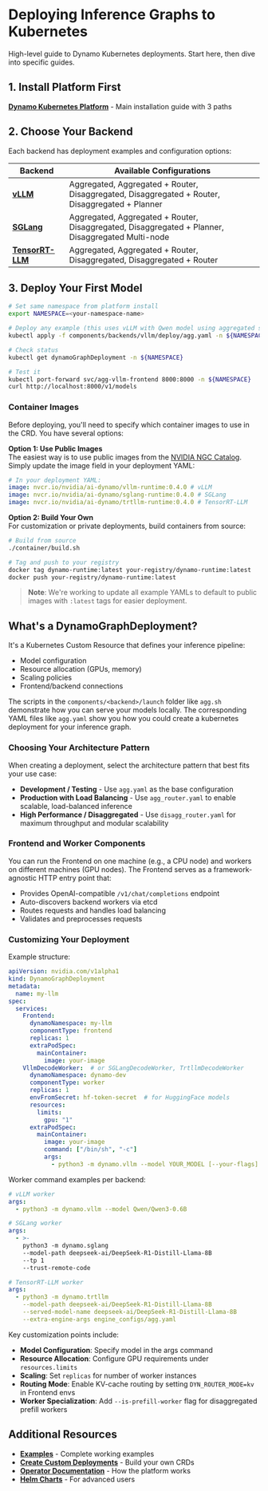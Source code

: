 <!--
SPDX-FileCopyrightText: Copyright (c) 2025 NVIDIA CORPORATION & AFFILIATES. All rights reserved.
SPDX-License-Identifier: Apache-2.0

Licensed under the Apache License, Version 2.0 (the "License");
you may not use this file except in compliance with the License.
You may obtain a copy of the License at

http://www.apache.org/licenses/LICENSE-2.0

Unless required by applicable law or agreed to in writing, software
distributed under the License is distributed on an "AS IS" BASIS,
WITHOUT WARRANTIES OR CONDITIONS OF ANY KIND, either express or implied.
See the License for the specific language governing permissions and
limitations under the License.
-->

# Deploying Inference Graphs to Kubernetes

High-level guide to Dynamo Kubernetes deployments. Start here, then dive into specific guides.

## 1. Install Platform First
**[Dynamo Kubernetes Platform](dynamo_cloud.md)** - Main installation guide with 3 paths

## 2. Choose Your Backend

Each backend has deployment examples and configuration options:

| Backend | Available Configurations |
|---------|--------------------------|
| **[vLLM](../../../components/backends/vllm/deploy/README.md)** | Aggregated, Aggregated + Router, Disaggregated, Disaggregated + Router, Disaggregated + Planner |
| **[SGLang](../../../components/backends/sglang/deploy/README.md)** | Aggregated, Aggregated + Router, Disaggregated, Disaggregated + Planner, Disaggregated Multi-node |
| **[TensorRT-LLM](../../../components/backends/trtllm/deploy/README.md)** | Aggregated, Aggregated + Router, Disaggregated, Disaggregated + Router |

## 3. Deploy Your First Model

```bash
# Set same namespace from platform install
export NAMESPACE=<your-namespace-name>

# Deploy any example (this uses vLLM with Qwen model using aggregated serving)
kubectl apply -f components/backends/vllm/deploy/agg.yaml -n ${NAMESPACE}

# Check status
kubectl get dynamoGraphDeployment -n ${NAMESPACE}

# Test it
kubectl port-forward svc/agg-vllm-frontend 8000:8000 -n ${NAMESPACE}
curl http://localhost:8000/v1/models
```

### Container Images

Before deploying, you'll need to specify which container images to use in the CRD. You have several options:

**Option 1: Use Public Images**  
The easiest way is to use public images from the [NVIDIA NGC Catalog](https://catalog.ngc.nvidia.com/orgs/nvidia/teams/ai-dynamo/collections/ai-dynamo). Simply update the image field in your deployment YAML:

```yaml
# In your deployment YAML:
image: nvcr.io/nvidia/ai-dynamo/vllm-runtime:0.4.0 # vLLM
image: nvcr.io/nvidia/ai-dynamo/sglang-runtime:0.4.0 # SGLang
image: nvcr.io/nvidia/ai-dynamo/trtllm-runtime:0.4.0 # TensorRT-LLM
```

**Option 2: Build Your Own**  
For customization or private deployments, build containers from source:

```bash
# Build from source
./container/build.sh

# Tag and push to your registry
docker tag dynamo-runtime:latest your-registry/dynamo-runtime:latest
docker push your-registry/dynamo-runtime:latest
```

> **Note**: We're working to update all example YAMLs to default to public images with `:latest` tags for easier deployment.

## What's a DynamoGraphDeployment?

It's a Kubernetes Custom Resource that defines your inference pipeline:
- Model configuration
- Resource allocation (GPUs, memory)
- Scaling policies
- Frontend/backend connections

The scripts in the `components/<backend>/launch` folder like `agg.sh` demonstrate how you can serve your models locally. The corresponding YAML files like `agg.yaml` show you how you could create a kubernetes deployment for your inference graph.

### Choosing Your Architecture Pattern

When creating a deployment, select the architecture pattern that best fits your use case:

- **Development / Testing** - Use `agg.yaml` as the base configuration
- **Production with Load Balancing** - Use `agg_router.yaml` to enable scalable, load-balanced inference
- **High Performance / Disaggregated** - Use `disagg_router.yaml` for maximum throughput and modular scalability

### Frontend and Worker Components

You can run the Frontend on one machine (e.g., a CPU node) and workers on different machines (GPU nodes). The Frontend serves as a framework-agnostic HTTP entry point that:

- Provides OpenAI-compatible `/v1/chat/completions` endpoint
- Auto-discovers backend workers via etcd
- Routes requests and handles load balancing
- Validates and preprocesses requests

### Customizing Your Deployment

Example structure:
```yaml
apiVersion: nvidia.com/v1alpha1
kind: DynamoGraphDeployment
metadata:
  name: my-llm
spec:
  services:
    Frontend:
      dynamoNamespace: my-llm
      componentType: frontend
      replicas: 1
      extraPodSpec:
        mainContainer:
          image: your-image
    VllmDecodeWorker:  # or SGLangDecodeWorker, TrtllmDecodeWorker
      dynamoNamespace: dynamo-dev
      componentType: worker
      replicas: 1
      envFromSecret: hf-token-secret  # for HuggingFace models
      resources:
        limits:
          gpu: "1"
      extraPodSpec:
        mainContainer:
          image: your-image
          command: ["/bin/sh", "-c"]
          args:
            - python3 -m dynamo.vllm --model YOUR_MODEL [--your-flags]
```

Worker command examples per backend:
```yaml
# vLLM worker
args:
  - python3 -m dynamo.vllm --model Qwen/Qwen3-0.6B

# SGLang worker
args:
  - >-
    python3 -m dynamo.sglang
    --model-path deepseek-ai/DeepSeek-R1-Distill-Llama-8B
    --tp 1
    --trust-remote-code

# TensorRT-LLM worker
args:
  - python3 -m dynamo.trtllm
    --model-path deepseek-ai/DeepSeek-R1-Distill-Llama-8B
    --served-model-name deepseek-ai/DeepSeek-R1-Distill-Llama-8B
    --extra-engine-args engine_configs/agg.yaml
```

Key customization points include:
- **Model Configuration**: Specify model in the args command
- **Resource Allocation**: Configure GPU requirements under `resources.limits`
- **Scaling**: Set `replicas` for number of worker instances
- **Routing Mode**: Enable KV-cache routing by setting `DYN_ROUTER_MODE=kv` in Frontend envs
- **Worker Specialization**: Add `--is-prefill-worker` flag for disaggregated prefill workers

## Additional Resources

- **[Examples](../../examples/README.md)** - Complete working examples
- **[Create Custom Deployments](create_deployment.md)** - Build your own CRDs
- **[Operator Documentation](dynamo_operator.md)** - How the platform works
- **[Helm Charts](../../../deploy/helm/README.md)** - For advanced users
